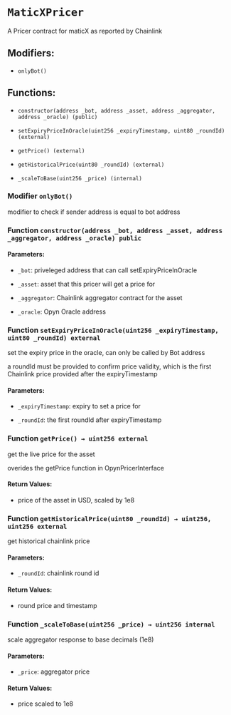 # `MaticXPricer`

A Pricer contract for maticX as reported by Chainlink

## Modifiers:

- `onlyBot()`

## Functions:

- `constructor(address _bot, address _asset, address _aggregator, address _oracle) (public)`

- `setExpiryPriceInOracle(uint256 _expiryTimestamp, uint80 _roundId) (external)`

- `getPrice() (external)`

- `getHistoricalPrice(uint80 _roundId) (external)`

- `_scaleToBase(uint256 _price) (internal)`

### Modifier `onlyBot()`

modifier to check if sender address is equal to bot address

### Function `constructor(address _bot, address _asset, address _aggregator, address _oracle) public`

#### Parameters:

- `_bot`: priveleged address that can call setExpiryPriceInOracle

- `_asset`: asset that this pricer will get a price for

- `_aggregator`: Chainlink aggregator contract for the asset

- `_oracle`: Opyn Oracle address

### Function `setExpiryPriceInOracle(uint256 _expiryTimestamp, uint80 _roundId) external`

set the expiry price in the oracle, can only be called by Bot address

a roundId must be provided to confirm price validity, which is the first Chainlink price provided after the expiryTimestamp

#### Parameters:

- `_expiryTimestamp`: expiry to set a price for

- `_roundId`: the first roundId after expiryTimestamp

### Function `getPrice() → uint256 external`

get the live price for the asset

overides the getPrice function in OpynPricerInterface

#### Return Values:

- price of the asset in USD, scaled by 1e8

### Function `getHistoricalPrice(uint80 _roundId) → uint256, uint256 external`

get historical chainlink price

#### Parameters:

- `_roundId`: chainlink round id

#### Return Values:

- round price and timestamp

### Function `_scaleToBase(uint256 _price) → uint256 internal`

scale aggregator response to base decimals (1e8)

#### Parameters:

- `_price`: aggregator price

#### Return Values:

- price scaled to 1e8
